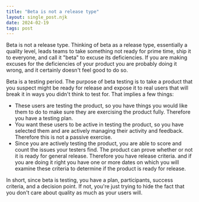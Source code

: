 ```yaml
---
title: "Beta is not a release type"
layout: single_post.njk
date: 2024-02-19
tags: post
---
```


Beta is not a release type. Thinking of beta as a release type, essentially a quality level, leads teams to take something not ready for prime time, ship it to everyone, and call it "beta" to excuse its deficiencies. If you are making excuses for the deficiencies of your product you are probably doing it wrong, and it certainly doesn't feel good to do so.

Beta is a testing period. The purpose of beta testing is to take a product that you suspect might be ready for release and expose it to real users that will break it in ways you didn't think to test for. That implies a few things:
- These users are testing the product, so you have things you would like them to do to make sure they are exercising the product fully. Therefore you have a testing plan.
- You want these users to be active in testing the product, so you have selected them and are actively managing their activity and feedback. Therefore this is not a passive exercise.
- Since you are actively testing the product, you are able to score and count the issues your testers find. The product can prove whether or not it is ready for general release. Therefore you have release criteria. and if you are doing it right you have one or more dates on which you will examine these criteria to determine if the product is ready for release.

In short, since beta is testing, you have a plan, participants, success criteria, and a decision point. If not, you're just trying to hide the fact that you don't care about quality as much as your users will.

